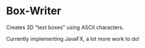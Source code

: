 # Box-Writer
Creates 3D "text boxes" using ASCII characters.

Currently implementing JavaFX, a lot more work to do!
